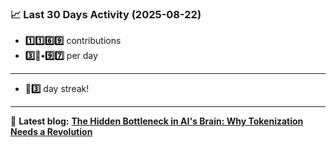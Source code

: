 <!--START_STATS-->
### 📈 Last 30 Days Activity (2025-08-22)  
- **1️⃣1️⃣6️⃣9️⃣** contributions  
- **3️⃣🎱•9️⃣7️⃣** per day
---
- **🎱3️⃣** day streak!
---
📝 **Latest blog:** [**The Hidden Bottleneck in AI's Brain: Why Tokenization Needs a Revolution**](https://andriak.com/blog/tokenization-revolution)
<!--END_STATS-->
